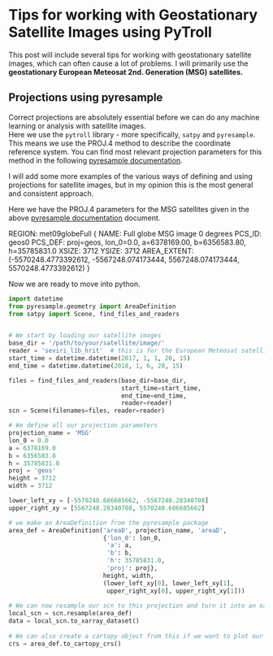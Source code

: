 # Tips for working with Geostationary Satellite Images using PyTroll
This post will include several tips for working with geostationary satellite images, which can often cause a lot of problems. I will primarily use the **geostationary European Meteosat 2nd. Generation (MSG) satellites.**

## Projections using pyresample
Correct projections are absolutely essential before we can do any machine learning or analysis with satellite images.  
Here we use the `pytroll` library - more specifically, `satpy` and `pyresample`. This means we use the PROJ.4 method to describe the coordinate reference system. You can find most relevant projection parameters for this method in the following [pyresample documentation](https://github.com/pytroll/pyresample/blob/master/docs/areas.cfg).  

I will add some more examples of the various ways of defining and using projections for satellite images, but in my opinion this is the most general and consistent approach.  

Here we have the PROJ.4 parameters for the MSG satellites given in the above [pyresample documentation](https://github.com/pytroll/pyresample/blob/master/docs/areas.cfg) document.  

REGION: met09globeFull {
        NAME:          Full globe MSG image 0 degrees
        PCS_ID:        geos0
        PCS_DEF:       proj=geos, lon_0=0.0, a=6378169.00, b=6356583.80, h=35785831.0
        XSIZE:         3712
        YSIZE:         3712
        AREA_EXTENT:   (-5570248.4773392612, -5567248.074173444, 5567248.074173444, 5570248.4773392612)
}
  
Now we are ready to move into python.  
 
```python
import datetime
from pyresample.geometry import AreaDefinition
from satpy import Scene, find_files_and_readers


# We start by loading our satellite images
base_dir = '/path/to/your/satellite/image/'
reader = 'seviri_l1b_hrit'  # this is for the European Meteosat satellite images in the hrit format. They have several readers available, also for GOES satellite.
start_time = datetime.datetime(2017, 1, 1, 20, 15)
end_time = datetime.datetime(2018, 1, 6, 20, 15)

files = find_files_and_readers(base_dir=base_dir,
                               start_time=start_time,
                               end_time=end_time,
                               reader=reader)
scn = Scene(filenames=files, reader=reader)

# We define all our projection parameters
projection_name = 'MSG'
lon_0 = 0.0
a = 6378169.0
b = 6356583.8
h = 35785831.0
proj = 'geos'
height = 3712
width = 3712

lower_left_xy = [-5570248.686685662, -5567248.28340708]
upper_right_xy = [5567248.28340708, 5570248.686685662]

# we make an AreaDefinition from the pyresample package
area_def = AreaDefinition('areaD', projection_name, 'areaD',
                          {'lon_0': lon_0,
                           'a': a,
                           'b': b,
                           'h': 35785831.0,
                           'proj': proj},
                          height, width,
                          (lower_left_xy[0], lower_left_xy[1],
                           upper_right_xy[0], upper_right_xy[1]))
                           
# We can now resample our scn to this projection and turn it into an xarray object
local_scn = scn.resample(area_def)
data = local_scn.to_xarray_dataset()
                           
# We can also create a cartopy object from this if we want to plot our projection                           
crs = area_def.to_cartopy_crs()


```
